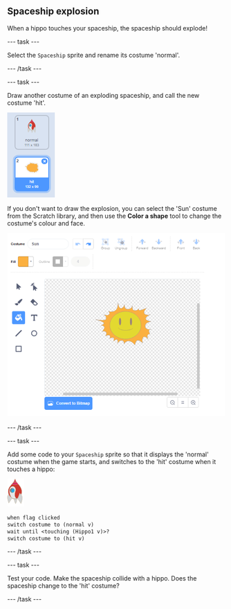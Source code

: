 ## Spaceship explosion

When a hippo touches your spaceship, the spaceship should explode!

\--- task \---

Select the `Spaceship` sprite and rename its costume 'normal'.

\--- /task \---

\--- task \---

Draw another costume of an exploding spaceship, and call the new costume 'hit'.

![skjermbilde](images/invaders-spaceship-costumes.png)

If you don't want to draw the explosion, you can select the 'Sun' costume from the Scratch library, and then use the **Color a shape** tool to change the costume's colour and face.

![skjermbilde](images/invaders-sun.png)

\--- /task \---

\--- task \---

Add some code to your `Spaceship` sprite so that it displays the 'normal' costume when the game starts, and switches to the 'hit' costume when it touches a hippo:

![rocket sprite](images/rocket-sprite.png)

```blocks3
when flag clicked
switch costume to (normal v)
wait until <touching (Hippo1 v)>?
switch costume to (hit v)
```

\--- /task \---

\--- task \---

Test your code. Make the spaceship collide with a hippo. Does the spaceship change to the 'hit' costume?

\--- /task \---